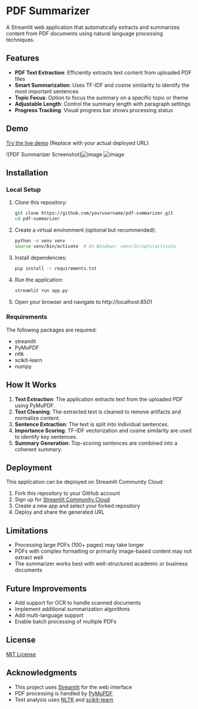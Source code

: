 # PDF Summarizer

A Streamlit web application that automatically extracts and summarizes content from PDF documents using natural language processing techniques.

## Features

- **PDF Text Extraction**: Efficiently extracts text content from uploaded PDF files
- **Smart Summarization**: Uses TF-IDF and cosine similarity to identify the most important sentences
- **Topic Focus**: Option to focus the summary on a specific topic or theme
- **Adjustable Length**: Control the summary length with paragraph settings
- **Progress Tracking**: Visual progress bar shows processing status

## Demo

[Try the live demo](https://summaryscribe.streamlit.app/) (Replace with your actual deployed URL)

![PDF Summarizer Screenshot]![image](https://github.com/user-attachments/assets/258da030-2f74-46a9-8033-12bda7a38607)
![image](https://github.com/user-attachments/assets/2e615436-1944-48f7-a8f3-17e900ad92bf)



## Installation

### Local Setup

1. Clone this repository:
   ```bash
   git clone https://github.com/yourusername/pdf-summarizer.git
   cd pdf-summarizer
   ```

2. Create a virtual environment (optional but recommended):
   ```bash
   python -m venv venv
   source venv/bin/activate  # On Windows: venv\Scripts\activate
   ```

3. Install dependencies:
   ```bash
   pip install -r requirements.txt
   ```

4. Run the application:
   ```bash
   streamlit run app.py
   ```

5. Open your browser and navigate to http://localhost:8501

### Requirements

The following packages are required:
- streamlit
- PyMuPDF
- nltk
- scikit-learn
- numpy

## How It Works

1. **Text Extraction**: The application extracts text from the uploaded PDF using PyMuPDF.
2. **Text Cleaning**: The extracted text is cleaned to remove artifacts and normalize content.
3. **Sentence Extraction**: The text is split into individual sentences.
4. **Importance Scoring**: TF-IDF vectorization and cosine similarity are used to identify key sentences.
5. **Summary Generation**: Top-scoring sentences are combined into a coherent summary.

## Deployment

This application can be deployed on Streamlit Community Cloud:

1. Fork this repository to your GitHub account
2. Sign up for [Streamlit Community Cloud](https://streamlit.io/cloud)
3. Create a new app and select your forked repository
4. Deploy and share the generated URL

## Limitations

- Processing large PDFs (100+ pages) may take longer
- PDFs with complex formatting or primarily image-based content may not extract well
- The summarizer works best with well-structured academic or business documents

## Future Improvements

- Add support for OCR to handle scanned documents
- Implement additional summarization algorithms
- Add multi-language support
- Enable batch processing of multiple PDFs

## License

[MIT License](LICENSE)

## Acknowledgments

- This project uses [Streamlit](https://streamlit.io/) for the web interface
- PDF processing is handled by [PyMuPDF](https://pymupdf.readthedocs.io/)
- Text analysis uses [NLTK](https://www.nltk.org/) and [scikit-learn](https://scikit-learn.org/)
